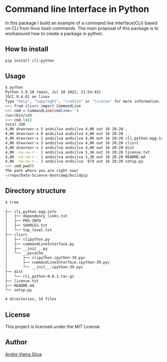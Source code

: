 # Command line Interface in Python

In this package I build an example of a command line interface(CLI)
based on CLI from linux bash commands. The main proposal of this
package is to workaround how to create a package in python.


## How to install

```bash
pip install cli-python
```

## Usage

```bash
$ python                                                                                                
Python 3.9.10 (main, Jul 10 2022, 21:54:43) 
[GCC 9.4.0] on linux
Type "help", "copyright", "credits" or "license" for more information.
>>> from clisrc import CommandLine
>>> cmd = CommandLine(cmdline='')
/usr/bin/zsh
>>> cmd.ls()
total 32K
4,0K drwxrwxr-x 5 andsilva andsilva 4,0K out 16 20:20 .
4,0K drwxrwxr-x 6 andsilva andsilva 4,0K out 16 20:20 ..
4,0K drwxrwxr-x 2 andsilva andsilva 4,0K out 16 20:20 cli_python.egg-info
4,0K drwxrwxr-x 3 andsilva andsilva 4,0K out 16 20:20 clisrc
4,0K drwxrwxr-x 2 andsilva andsilva 4,0K out 16 20:20 dist
4,0K -rw-rw-r-- 1 andsilva andsilva 1,1K out 16 20:20 license.txt
4,0K -rw-rw-r-- 1 andsilva andsilva 1,3K out 16 20:20 README.md
4,0K -rw-rw-r-- 1 andsilva andsilva  674 out 16 20:20 setup.py
>>> cmd.pwd()
The path where you are right now!
~/repo/Data-Science-bootcamp/buildpip
```

## Directory structure

```bash
$ tree                                                                                                 
.
├── cli_python.egg-info
│   ├── dependency_links.txt
│   ├── PKG-INFO
│   ├── SOURCES.txt
│   └── top_level.txt
├── clisrc
│   ├── clipython.py
│   ├── commandLineInterface.py
│   ├── __init__.py
│   └── __pycache__
│       ├── clipython.cpython-39.pyc
│       ├── commandLineInterface.cpython-39.pyc
│       └── __init__.cpython-39.pyc
├── dist
│   └── cli_python-0.0.1.tar.gz
├── license.txt
├── README.md
└── setup.py

4 directories, 14 files
```

## License
This project is licensed under the MIT License

## Author

[Andre Vieira Silva](https://andsilvadrcc.gitlab.io/my-web-page-andre-vieira/).